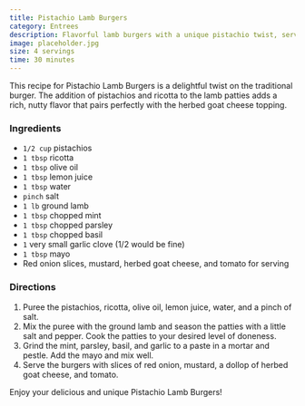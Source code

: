 ```yaml
---
title: Pistachio Lamb Burgers
category: Entrees
description: Flavorful lamb burgers with a unique pistachio twist, served with herbed goat cheese and fresh vegetables.
image: placeholder.jpg
size: 4 servings
time: 30 minutes
---
```


This recipe for Pistachio Lamb Burgers is a delightful twist on the traditional burger. The addition of pistachios and ricotta to the lamb patties adds a rich, nutty flavor that pairs perfectly with the herbed goat cheese topping.

### Ingredients

* `1/2 cup` pistachios
* `1 tbsp` ricotta
* `1 tbsp` olive oil
* `1 tbsp` lemon juice
* `1 tbsp` water
* `pinch` salt
* `1 lb` ground lamb
* `1 tbsp` chopped mint
* `1 tbsp` chopped parsley
* `1 tbsp` chopped basil
* `1` very small garlic clove (1/2 would be fine)
* `1 tbsp` mayo
* Red onion slices, mustard, herbed goat cheese, and tomato for serving

### Directions

1. Puree the pistachios, ricotta, olive oil, lemon juice, water, and a pinch of salt. 
2. Mix the puree with the ground lamb and season the patties with a little salt and pepper. Cook the patties to your desired level of doneness.
3. Grind the mint, parsley, basil, and garlic to a paste in a mortar and pestle. Add the mayo and mix well.
4. Serve the burgers with slices of red onion, mustard, a dollop of herbed goat cheese, and tomato.

Enjoy your delicious and unique Pistachio Lamb Burgers!
